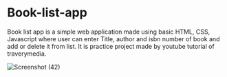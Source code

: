 # Book-list-app
Book list app is a simple web application made using basic HTML, CSS, Javascript where user can enter Title, author and isbn number of book and add or delete it from list. It is practice project made by youtube tutorial of traverymedia.

![Screenshot (42)](https://user-images.githubusercontent.com/39756589/103655096-c7246900-4f8c-11eb-9c27-d8d9bbf7ae32.png)

